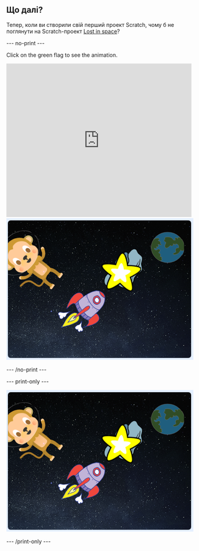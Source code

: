 ## Що далі?

Тепер, коли ви створили свій перший проект Scratch, чому б не поглянути на Scratch-проект [Lost in space](https://projects.raspberrypi.org/en/projects/lost-in-space?utm_source=pathway&utm_medium=whatnext&utm_campaign=projects)?

\--- no-print \---

Click on the green flag to see the animation.

<div class="scratch-preview">
  <iframe allowtransparency="true" width="485" height="402" src="https://scratch.mit.edu/projects/embed/276873231/?autostart=false" frameborder="0" scrolling="no"></iframe>
  <img src="images/space-final.png">
</div>

\--- /no-print \---

\--- print-only \---

![Complete project](images/space-final.png)

\--- /print-only \---